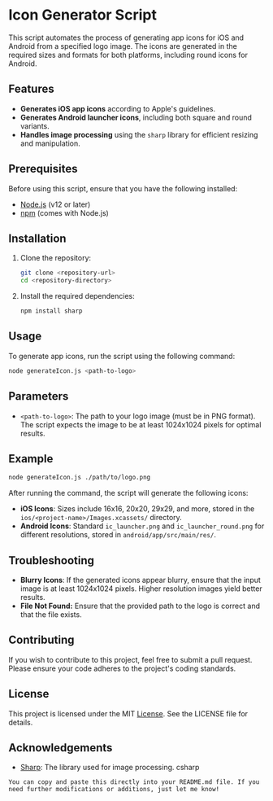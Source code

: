# Icon Generator Script

This script automates the process of generating app icons for iOS and Android from a specified logo image. The icons are generated in the required sizes and formats for both platforms, including round icons for Android.

## Features

- **Generates iOS app icons** according to Apple's guidelines.
- **Generates Android launcher icons**, including both square and round variants.
- **Handles image processing** using the `sharp` library for efficient resizing and manipulation.

## Prerequisites

Before using this script, ensure that you have the following installed:

- [Node.js](https://nodejs.org/en/) (v12 or later)
- [npm](https://www.npmjs.com/) (comes with Node.js)

## Installation

1. Clone the repository:

   ```bash
   git clone <repository-url>
   cd <repository-directory>

   ```

2. Install the required dependencies:
   ```bash
   npm install sharp
   ```

## Usage

To generate app icons, run the script using the following command:

```bash
node generateIcon.js <path-to-logo>
```

## Parameters

- `<path-to-logo>`: The path to your logo image (must be in PNG format). The script expects the image to be at least 1024x1024 pixels for optimal results.

## Example

```bash
node generateIcon.js ./path/to/logo.png
```

After running the command, the script will generate the following icons:

- **iOS Icons**: Sizes include 16x16, 20x20, 29x29, and more, stored in the `ios/<project-name>/Images.xcassets/` directory.
- **Android Icons**: Standard `ic_launcher.png` and `ic_launcher_round.png` for different resolutions, stored in `android/app/src/main/res/`.

## Troubleshooting

- **Blurry Icons**: If the generated icons appear blurry, ensure that the input image is at least 1024x1024 pixels. Higher resolution images yield better results.
- **File Not Found:** Ensure that the provided path to the logo is correct and that the file exists.

## Contributing

If you wish to contribute to this project, feel free to submit a pull request. Please ensure your code adheres to the project's coding standards.

## License

This project is licensed under the MIT [License](). See the LICENSE file for details.

## Acknowledgements

- [Sharp](https://github.com/lovell/sharp): The library used for image processing.
  csharp

```
You can copy and paste this directly into your README.md file. If you need further modifications or additions, just let me know!
```
